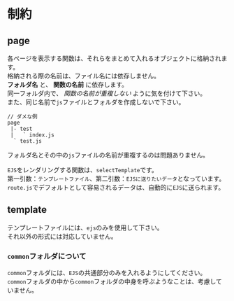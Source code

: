 # 制約
## page
各ページを表示する関数は、それらをまとめて入れるオブジェクトに格納されます。  
格納される際の名前は、ファイル名には依存しません。  
 **フォルダ名** と、 **関数の名前** に依存します。  
同一フォルダ内で、 *関数の名前が重複しない* ように気を付けて下さい。  
また、同じ名前で`js`ファイルとフォルダを作成しないで下さい。  
```
// ダメな例
page  
 |- test
 |   ` index.js
  ` test.js
```
フォルダ名とその中の`js`ファイルの名前が重複するのは問題ありません。

`EJS`をレンダリングする関数は、`selectTemplate`です。  
第一引数：`テンプレートファイル`、第二引数：`EJSに送りたいデータ`となっています。  
`route.js`でデフォルトとして容易されるデータは、自動的に`EJS`に送られます。

## template
テンプレートファイルには、`ejs`のみを使用して下さい。  
それ以外の形式には対応していません。

### `common`フォルダについて
`common`フォルダには、`EJS`の共通部分のみを入れるようにしてください。  
`common`フォルダの中から`common`フォルダの中身を呼ぶようなことは、考慮していません。
